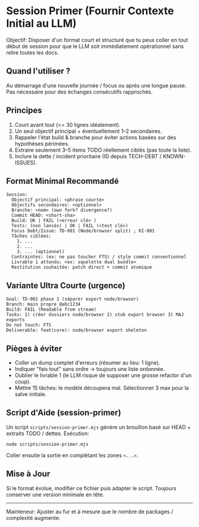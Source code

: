 # Session Primer (Fournir Contexte Initial au LLM)

Objectif: Disposer d'un format court et structuré que tu peux coller en tout début de session pour que le LLM soit immédiatement opérationnel sans relire toutes les docs.

## Quand l'utiliser ?
Au démarrage d'une nouvelle journée / focus ou après une longue pause. Pas nécessaire pour des échanges consécutifs rapprochés.

## Principes
1. Court avant tout (<= 30 lignes idéalement).
2. Un seul objectif principal + éventuellement 1–2 secondaires.
3. Rappeler l'état build & branche pour éviter actions basées sur des hypothèses périmées.
4. Extraire seulement 3–5 items TODO réellement ciblés (pas toute la liste).
5. Inclure la dette / incident prioritaire (ID depuis TECH-DEBT / KNOWN-ISSUES).

## Format Minimal Recommandé
```
Session:
  Objectif principal: <phrase courte>
  Objectifs secondaires: <optionnel>
  Branche: <nom> (own fork? divergence?)
  Commit HEAD: <short-sha>
  Build: OK | FAIL (<erreur clé> )
  Tests: (non lancés) | OK | FAIL (<test clé>)
  Focus Debt/Issue: TD-001 (Node/browser split) ; KI-001
  Tâches ciblées:
    1. ...
    2. ...
    3. ... (optionnel)
  Contraintes: (ex: ne pas toucher FTS) / style commit conventionnel
  Livrable 1 attendu: <ex: squelette dual bundle>
  Restitution souhaitée: patch direct + commit atomique
```

## Variante Ultra Courte (urgence)
```
Goal: TD-001 phase 1 (séparer export node/browser)
Branch: main propre @abc1234
Build: FAIL (Readable from stream)
Tasks: 1) créer dossiers node/browser 2) stub export browser 3) MAJ exports
Do not touch: FTS
Deliverable: feat(core): node/browser export skeleton
```

## Pièges à éviter
- Coller un dump complet d'erreurs (résumer au lieu: 1 ligne).
- Indiquer "fais tout" sans ordre -> toujours une liste ordonnée.
- Oublier le livrable 1 (le LLM risque de supposer une grosse refactor d'un coup).
- Mettre 15 tâches: le modèle découpera mal. Sélectionner 3 max pour la salve initiale.

## Script d'Aide (session-primer)
Un script `scripts/session-primer.mjs` génère un brouillon basé sur HEAD + extraits TODO / dettes.
Exécution:
```
node scripts/session-primer.mjs
```
Coller ensuite la sortie en complétant les zones `<...>`.

## Mise à Jour
Si le format évolue, modifier ce fichier puis adapter le script. Toujours conserver une version minimale en tête.

---
Mainteneur: Ajuster au fur et à mesure que le nombre de packages / complexité augmente.
